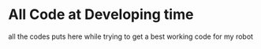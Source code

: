 # All Code at Developing time
all the codes puts here while trying to get a best working code for my robot
